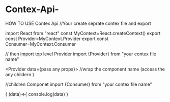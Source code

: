 # Contex-Api-
HOW TO USE Contex Api 
//Your create seprate contex file and export


import React from "react"
const MyContext=React.createContext()
export const Provider=MyContext.Provider
export const Consumer=MyContext.Consumer


// then import top level Provider
import {Provider} from "your contex file name"


<Provider   data={pass any props}>
  //wrap the component name (access the any childern )
  
  
  </Provider>


//children Componet 
 import {Consumer} from "your contex file name"
 
  <Consumer>
      { (data)=>{ console.log(data) }

   </Consumer>
  

